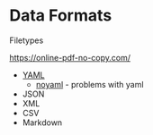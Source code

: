 Data Formats
============


Filetypes

https://online-pdf-no-copy.com/



* [YAML]()
    * [noyaml](https://noyaml.com/) - problems with yaml
* JSON
* XML
* CSV
* Markdown
